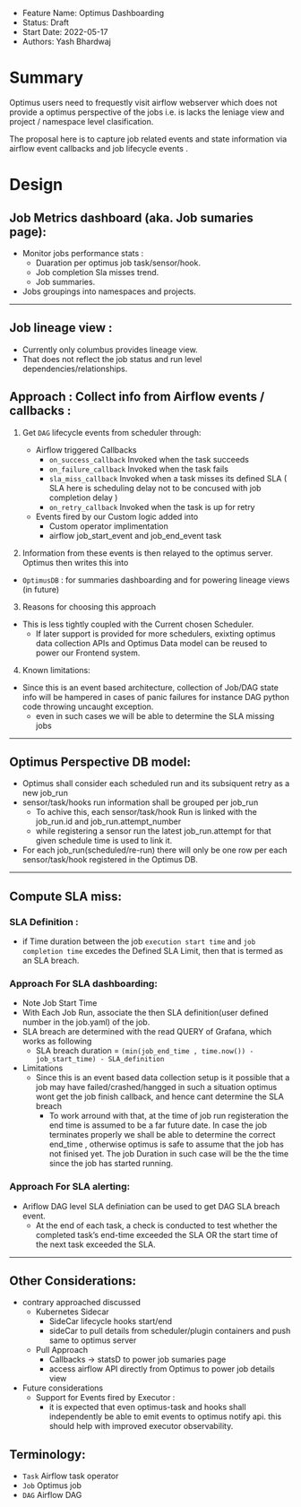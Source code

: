 - Feature Name: Optimus Dashboarding
- Status: Draft
- Start Date: 2022-05-17
- Authors: Yash Bhardwaj

# Summary

Optimus users need to frequestly visit airflow webserver which does not provide a optimus perspective of the jobs i.e. is lacks the leniage view and project / namespace level clasification.

The proposal here is to capture job related events and state information via airflow event callbacks and job lifecycle events .

# Design

## Job Metrics dashboard (aka. Job sumaries page):
- Monitor jobs performance stats :
    - Duaration per optimus job task/sensor/hook.
    - Job completion Sla misses trend.
    - Job summaries.
- Jobs groupings into namespaces and projects.
<!-- - Check failues :
    - Failues per Optimus entity.
    - With links to the actual airflow webserver pages , explaining those failures further. -->

---

## Job lineage view :
- Currently only columbus provides lineage view.
- That does not reflect the job status and run level dependencies/relationships.
<!-- TODO add image to the wireframe -->

## Approach : Collect info from Airflow events / callbacks :
1. Get `DAG` lifecycle events from scheduler through:
    * Airflow triggered Callbacks
      * `on_success_callback` Invoked when the task succeeds
      * `on_failure_callback` Invoked when the task fails
      * `sla_miss_callback` Invoked when a task misses its defined SLA ( SLA here is scheduling delay not to be concused with job completion delay )
      * `on_retry_callback` Invoked when the task is up for retry
    * Events fired by our Custom logic added into 
      * Custom operator implimentation 
      * airflow job_start_event and job_end_event task

2. Information from these events is then relayed to the optimus server. Optimus then writes this into
  * `OptimusDB`  : for summaries dashboarding and for powering lineage views (in future)
3. Reasons for choosing this approach
  * This is less tightly coupled with the Current chosen Scheduler.
    * If later support is provided for more schedulers, exixting optimus data collection APIs and Optimus Data model can be reused to power our Frontend system.
4. Known limitations:
  * Since this is an event based architecture, collection of Job/DAG state info will be hampered  in cases of panic failures for instance DAG python code throwing uncaught exception.
    * even in such cases we will be able to determine the SLA missing jobs 
---

## Optimus Perspective DB model:
* Optimus shall consider each scheduled run and its subsiquent retry as a new job_run 
* sensor/task/hooks run information shall be grouped per job_run 
  * To achive this, each sensor/task/hook Run is linked with the job_run.id and job_run.attempt_number
  * while registering a sensor run the latest job_run.attempt for that given schedule time is used to link it.
* For each job_run(scheduled/re-run) there will only be one row per each sensor/task/hook registered in the Optimus DB.

---

## Compute SLA miss:
### SLA Definition : 
  * if Time duration between the job `execution start time` and `job completion time` excedes the Defined SLA Limit, then that is termed as an SLA breach.

### Approach For SLA dashboarding: 
  * Note Job Start Time
  * With Each Job Run, associate the then SLA definition(user defined number in the job.yaml) of the job.
  * SLA breach are determined with the read QUERY of Grafana, which works as following 
    * SLA breach duration = `(min(job_end_time , time.now()) - job_start_time) - SLA_definition`
  * Limitations
    * Since this is an event based data collection setup is it possible that a job may have failed/crashed/hangged in such a situation optimus wont get the job finish callback, and hence cant determine the SLA breach 
      * To work arround with that, at the time of job run registeration the end time is assumed to be a far future date. In case the job terminates properly we shall be able to determine the correct end_time , otherwise optimus is safe to assume that the job has not finised yet. The job Duration in such case will be the the time since the job has started running.

### Approach For SLA alerting: 
  * Ariflow DAG level SLA definiation can be used to get DAG SLA breach event.
      * At the end of each task, a check is conducted to test whether the completed task’s end-time exceeded the SLA OR the start time of the next task exceeded the SLA.

---
## Other Considerations:
* contrary approached discussed 
  * Kubernetes Sidecar
    * SideCar lifecycle hooks start/end 
    * sideCar to pull details from scheduler/plugin containers and push same to optimus server
  * Pull Approach
    * Callbacks -> statsD to power job sumaries page
    * access airflow API directly from Optimus to power job details view
* Future considerations 
  * Support for Events fired by Executor :
      * it is expected that even optimus-task and hooks shall independently be able to emit events to optimus notify api. this should help with improved executor observability.

## Terminology: 
* `Task` Airflow task operator
* `Job` Optimus job
* `DAG` Airflow DAG